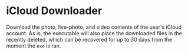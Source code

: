# iCloud Downloader

Download the photo, live-photo, and video contents of the user's iCloud account. As is, the executable will also place the downloaded files in the recently deleted, which can be recovered for up to 30 days from the moment the `exe` is ran.